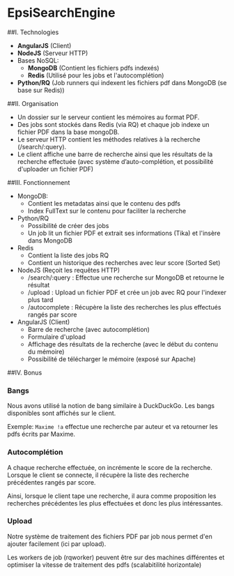 EpsiSearchEngine
================

##I. Technologies
* **AngularJS** (Client)
* **NodeJS** (Serveur HTTP)
* Bases NoSQL: 
   * **MongoDB** (Contient les fichiers pdfs indexés)
   * **Redis** (Utilisé pour les jobs et l'autocomplétion)
* **Python/RQ** (Job runners qui indexent les fichiers pdf dans MongoDB (se base sur Redis))

##II. Organisation
* Un dossier sur le serveur contient les mémoires au format PDF.
* Des jobs sont stockés dans Redis (via RQ) et chaque job indexe un fichier PDF dans la base mongoDB.
* Le serveur HTTP contient les méthodes relatives à la recherche (/search/:query).
* Le client affiche une barre de recherche ainsi que les résultats de la recherche effectuée (avec système d’auto-complétion, et possibilité d'uploader un fichier PDF)


##III. Fonctionnement
* MongoDB:
   * Contient les metadatas ainsi que le contenu des pdfs
   * Index FullText sur le contenu pour faciliter la recherche
* Python/RQ
   * Possibilité de créer des jobs
   * Un job lit un fichier PDF et extrait ses informations (Tika) et l'insère dans MongoDB
* Redis
   * Contient la liste des jobs RQ
   * Contient un historique des recherches avec leur score (Sorted Set)
* NodeJS (Reçoit les requêtes HTTP)
   * /search/:query : Effectue une recherche sur MongoDB et retourne le résultat
   * /upload : Upload un fichier PDF et crée un job avec RQ pour l'indexer plus tard
   * /autocomplete : Récupère la liste des recherches les plus effectués rangés par score
* AngularJS (Client)
   * Barre de recherche (avec autocomplétion)
   * Formulaire d'upload
   * Affichage des résultats de la recherche (avec le début du contenu du mémoire)
   * Possibilité de télécharger le mémoire (exposé sur Apache)

##IV. Bonus

### Bangs

Nous avons utilisé la notion de bang similaire à DuckDuckGo. Les bangs disponibles sont affichés sur le client.

Exemple: `Maxime !a` effectue une recherche par auteur et va retourner les pdfs écrits par Maxime.

### Autocomplétion

A chaque recherche effectuée, on incrémente le score de la recherche. Lorsque le client se connecte, il récupère la liste des recherche précédentes rangés par score.

Ainsi, lorsque le client tape une recherche, il aura comme proposition les recherches précédentes les plus effectuées et donc les plus intéressantes.

### Upload

Notre système de traitement des fichiers PDF par job nous permet d'en ajouter facilement (ici par upload).

Les workers de job (rqworker) peuvent être sur des machines différentes et optimiser la vitesse de traitement des pdfs (scalabitilité horizontale)
